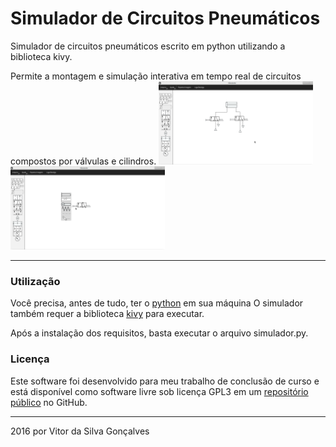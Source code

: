 # Simulador de Circuitos Pneumáticos


Simulador de circuitos pneumáticos escrito em python utilizando a biblioteca kivy.

Permite a montagem e simulação interativa em tempo real de circuitos compostos por válvulas e cilindros.
<img src="/screenshots/01?raw=true" width="49%" height="40%" />
<img src="/screenshots/02?raw=true" width="49%" height="40%" />

___

### Utilização
Você precisa, antes de tudo, ter o [python](https://www.python.org/) em sua máquina
O simulador também requer a biblioteca [kivy](https://kivy.org) para executar.

Após a instalação dos requisitos, basta executar o arquivo simulador.py.

### Licença

Este software foi desenvolvido para meu trabalho de conclusão de curso e está disponível como software livre sob licença GPL3 em um [repositório público](https://github.com/vitorsgoncalves/tcc) no GitHub.

___
2016 por Vitor da Silva Gonçalves

